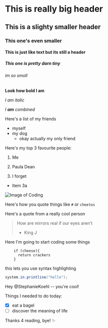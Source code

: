 # This is really big header
## This is a slighty smaller header
### This one's even smaller
#### This is just like text but its still a header
##### This one is pretty darn tiny
###### im so smoll

**Look how bold I am**

*I am italic*

*I __am__ combined*

Here's a list of my friends
* myself
* my dog
  - okay actually my only friend

Here's my top 3 favourite people:

1. Me

2. Paula Dean

3. I forget
  * Item 3a
  
 ![Image of Coding](https://tctechcrunch2011.files.wordpress.com/2015/04/codecode.jpg)
 
 Here's how you quote things like `#` or `cheetos` 
 
 Here's a quote from a really cool person
 
 > How are mirrors real if our eyes aren't
 > - King J
 
 Here I'm going to start coding some things
 
 ```
     if (cheese){
       return crackers
     }
 ```

this lets you use syntax highlighting

 ```java
 system.in.printline("hello");
 ````

Hey @StephanieKoehl -- you're cool!

Things I needed to do today:

- [x] eat a bagel
- [ ] discover the meaning of life

Thanks 4 reading, bye! :sparkles:
